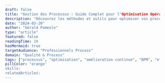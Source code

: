 ```yaml
---
draft: false
title: "Gestion des Processus : Guide Complet pour l"Optimisation Opérationnelle"
description: "Découvrez les méthodes et outils pour optimiser vos processus métier. Un guide détaillé sur l"analyse, l"amélioration et la gestion efficace des processus."
date: "2024-03-20"
author: "Gérald Pameole"
type: "article"
featured: false
readingTime: 10
hasMermaid: true
targetAudience: "Professionnels Process"
domain: "Qualité & Process"
tags: ["processus", "optimisation", "amélioration continue", "BPM", "efficacité opérationnelle"]
pillColor: "orange'
skills: 
relatedArticles: 
---
```


##
